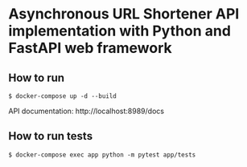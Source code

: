 # Asynchronous URL Shortener API implementation with Python and FastAPI web framework

## How to run
`````
$ docker-compose up -d --build
`````
API documentation:
http://localhost:8989/docs

## How to run tests
`````
$ docker-compose exec app python -m pytest app/tests
`````
